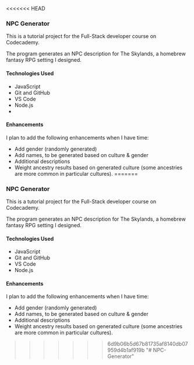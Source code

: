 <<<<<<< HEAD
### NPC Generator

This is a tutorial project for the Full-Stack developer course on Codecademy. 

The program generates an NPC description for The Skylands, a homebrew fantasy RPG setting I designed.

#### Technologies Used
   * JavaScript
   * Git and GitHub
   * VS Code
   * Node.js
   * 
   
#### Enhancements
I plan to add the following enhancements when I have time:
* Add gender (randomly generated)
* Add names, to be generated based on culture & gender 
* Additional descriptions
* Weight ancestry results based on generated culture (some ancestries are more common in particular cultures).
=======
### NPC Generator

This is a tutorial project for the Full-Stack developer course on Codecademy. 

The program generates an NPC description for The Skylands, a homebrew fantasy RPG setting I designed.

#### Technologies Used
   * JavaScript
   * Git and GitHub
   * VS Code
   * Node.js
   
#### Enhancements
I plan to add the following enhancements when I have time:
* Add gender (randomly generated)
* Add names, to be generated based on culture & gender 
* Additional descriptions
* Weight ancestry results based on generated culture (some ancestries are more common in particular cultures).
>>>>>>> 6d9b06b5d67b81735af8140db07959d4b1af919b
"# NPC-Generator" 
